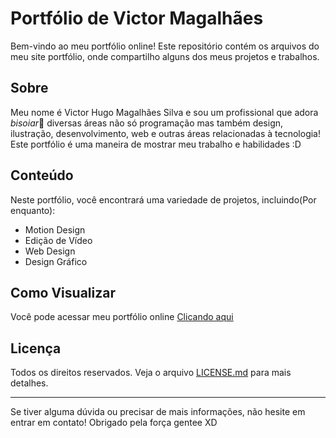 # Portfólio de Victor Magalhães

Bem-vindo ao meu portfólio online! Este repositório contém os arquivos do meu site portfólio, onde compartilho alguns dos meus projetos e trabalhos.

## Sobre

Meu nome é Victor Hugo Magalhães Silva e sou um profissional que adora *bisoiar*👀 diversas áreas não só programação mas também design, ilustração, desenvolvimento, web e outras áreas relacionadas à tecnologia! Este portfólio é uma maneira de mostrar meu trabalho e habilidades :D

## Conteúdo

Neste portfólio, você encontrará uma variedade de projetos, incluindo(Por enquanto):

- Motion Design
- Edição de Vídeo
- Web Design
- Design Gráfico

## Como Visualizar

Você pode acessar meu portfólio online <a href="https://victorhmszzero.github.io/VHMS/"/> Clicando aqui </a>
## Licença

Todos os direitos reservados. 
Veja o arquivo [LICENSE.md](LICENSE.md) para mais detalhes.

---

Se tiver alguma dúvida ou precisar de mais informações, não hesite em entrar em contato! Obrigado pela força gentee XD
